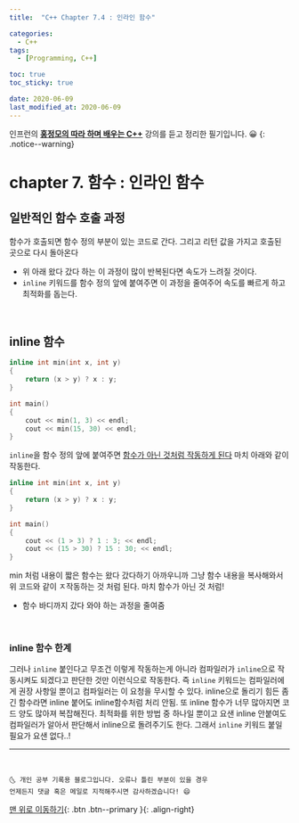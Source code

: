 ```yaml
---
title:  "C++ Chapter 7.4 : 인라인 함수" 

categories:
  - C++
tags:
  - [Programming, C++]

toc: true
toc_sticky: true

date: 2020-06-09
last_modified_at: 2020-06-09
---
```


인프런의 **<u>홍정모의 따라 하며 배우는 C++</u>** 강의를 듣고 정리한 필기입니다. 😀
{: .notice--warning}

# chapter 7. 함수 : 인라인 함수

## 일반적인 함수 호출 과정

함수가 호출되면 함수 정의 부분이 있는 코드로 간다. 그리고 리턴 값을 가지고 호출된 곳으로 다시 돌아온다
- 위 아래 왔다 갔다 하는 이 과정이 많이 반복된다면 속도가 느려질 것이다. 
- `inline` 키워드를 함수 정의 앞에 붙여주면 이 과정을 줄여주어 속도를 빠르게 하고 최적화를 돕는다. 

<br>

## inline 함수 

```cpp
inline int min(int x, int y)
{
	return (x > y) ? x : y;
}

int main()
{
	cout << min(1, 3) << endl;
	cout << min(15, 30) << endl;
}
```

`inline`을 함수 정의 앞에 붙여주면 <u>함수가 아닌 것처럼 작동하게 된다</u> 마치 아래와 같이 작동한다.

```cpp
inline int min(int x, int y)
{
	return (x > y) ? x : y;
}

int main()
{
	cout << (1 > 3) ? 1 : 3; << endl;
	cout << (15 > 30) ? 15 : 30; << endl;
}
```

min 처럼 내용이 짧은 함수는 왔다 갔다하기 아까우니까 그냥 함수 내용을 복사해와서 위 코드와 같이 ㅈ작동하는 것 처럼 된다. 마치 함수가 아닌 것 처럼! 
- 함수 바디까지 갔다 와야 하는 과정을 줄여줌

<br>

### inline 함수 한계

그러나 `inline` 붙인다고 무조건 이렇게 작동하는게 아니라 컴파일러가 `inline`으로 작동시켜도 되겠다고 판단한 것만 이런식으로 작동한다. 즉 `inline` 키워드는 컴파일러에게 권장 사항일 뿐이고 컴파일러는 이 요청을 무시할 수 있다. inline으로 돌리기 힘든 좀 긴 함수라면 inline 붙어도 inline함수처럼 처리 안됨. 또 inline 함수가 너무 많아지면 코드 양도 많아져 복잡해진다. 최적화를 위한 방법 중 하나일 뿐이고 요샌 inline 안붙여도 컴파일러가 알아서 판단해서 inline으로 돌려주기도 한다. 그래서 `inline` 키워드 붙일 필요가 요샌 없다..!

***
<br>

    🌜 개인 공부 기록용 블로그입니다. 오류나 틀린 부분이 있을 경우 
    언제든지 댓글 혹은 메일로 지적해주시면 감사하겠습니다! 😄

[맨 위로 이동하기](#){: .btn .btn--primary }{: .align-right}